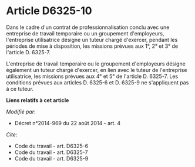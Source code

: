 # Article D6325-10

Dans le cadre d'un contrat de professionnalisation conclu avec une entreprise de travail temporaire ou un groupement
d'employeurs, l'entreprise utilisatrice désigne un tuteur chargé d'exercer, pendant les périodes de mise à disposition, les
missions prévues aux 1°, 2° et 3° de l'article D. 6325-7. 

L'entreprise de travail temporaire ou le groupement d'employeurs désigne également un tuteur chargé d'exercer, en lien avec
le tuteur de l'entreprise utilisatrice, les missions prévues aux 4° et 5° de l'article D. 6325-7. Les conditions prévues aux
articles D. 6325-6 et D. 6325-9 ne s'appliquent pas à ce tuteur.

**Liens relatifs à cet article**

_Modifié par_:

  - Décret n°2014-969 du 22 août 2014 - art. 4

_Cite_:

  - Code du travail - art. D6325-6
  - Code du travail - art. D6325-7
  - Code du travail - art. D6325-9
